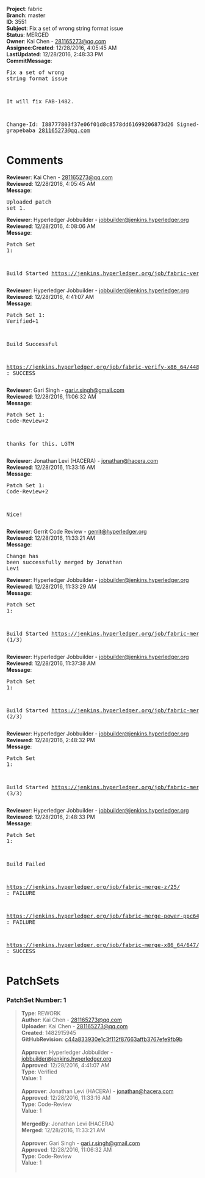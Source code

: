 <strong>Project</strong>: fabric</br><strong>Branch</strong>: master<br><strong>ID</strong>: 3551<br><strong>Subject</strong>: Fix a set of wrong string format issue<br><strong>Status</strong>: MERGED<br><strong>Owner</strong>: Kai Chen - 281165273@qq.com<br><strong>Assignee</strong>:<strong>Created</strong>: 12/28/2016, 4:05:45 AM<br><strong>LastUpdated</strong>: 12/28/2016, 2:48:33 PM<br><strong>CommitMessage</strong>:<br><pre>Fix a set of wrong string format issue

It will fix FAB-1482.

Change-Id: I88777803f37e06f01d8c8578dd61699206873d26
Signed-off-by: grapebaba <281165273@qq.com>
</pre><h1>Comments</h1><strong>Reviewer</strong>: Kai Chen - 281165273@qq.com<br><strong>Reviewed</strong>: 12/28/2016, 4:05:45 AM<br><strong>Message</strong>: <pre>Uploaded patch set 1.</pre><strong>Reviewer</strong>: Hyperledger Jobbuilder - jobbuilder@jenkins.hyperledger.org<br><strong>Reviewed</strong>: 12/28/2016, 4:08:06 AM<br><strong>Message</strong>: <pre>Patch Set 1:

Build Started https://jenkins.hyperledger.org/job/fabric-verify-x86_64/4484/</pre><strong>Reviewer</strong>: Hyperledger Jobbuilder - jobbuilder@jenkins.hyperledger.org<br><strong>Reviewed</strong>: 12/28/2016, 4:41:07 AM<br><strong>Message</strong>: <pre>Patch Set 1: Verified+1

Build Successful 

https://jenkins.hyperledger.org/job/fabric-verify-x86_64/4484/ : SUCCESS</pre><strong>Reviewer</strong>: Gari Singh - gari.r.singh@gmail.com<br><strong>Reviewed</strong>: 12/28/2016, 11:06:32 AM<br><strong>Message</strong>: <pre>Patch Set 1: Code-Review+2

thanks for this.  LGTM</pre><strong>Reviewer</strong>: Jonathan Levi (HACERA) - jonathan@hacera.com<br><strong>Reviewed</strong>: 12/28/2016, 11:33:16 AM<br><strong>Message</strong>: <pre>Patch Set 1: Code-Review+2

Nice!</pre><strong>Reviewer</strong>: Gerrit Code Review - gerrit@hyperledger.org<br><strong>Reviewed</strong>: 12/28/2016, 11:33:21 AM<br><strong>Message</strong>: <pre>Change has been successfully merged by Jonathan Levi</pre><strong>Reviewer</strong>: Hyperledger Jobbuilder - jobbuilder@jenkins.hyperledger.org<br><strong>Reviewed</strong>: 12/28/2016, 11:33:29 AM<br><strong>Message</strong>: <pre>Patch Set 1:

Build Started https://jenkins.hyperledger.org/job/fabric-merge-z/25/ (1/3)</pre><strong>Reviewer</strong>: Hyperledger Jobbuilder - jobbuilder@jenkins.hyperledger.org<br><strong>Reviewed</strong>: 12/28/2016, 11:37:38 AM<br><strong>Message</strong>: <pre>Patch Set 1:

Build Started https://jenkins.hyperledger.org/job/fabric-merge-x86_64/647/ (2/3)</pre><strong>Reviewer</strong>: Hyperledger Jobbuilder - jobbuilder@jenkins.hyperledger.org<br><strong>Reviewed</strong>: 12/28/2016, 2:48:32 PM<br><strong>Message</strong>: <pre>Patch Set 1:

Build Started https://jenkins.hyperledger.org/job/fabric-merge-power-ppc64le/25/ (3/3)</pre><strong>Reviewer</strong>: Hyperledger Jobbuilder - jobbuilder@jenkins.hyperledger.org<br><strong>Reviewed</strong>: 12/28/2016, 2:48:33 PM<br><strong>Message</strong>: <pre>Patch Set 1:

Build Failed 

https://jenkins.hyperledger.org/job/fabric-merge-z/25/ : FAILURE

https://jenkins.hyperledger.org/job/fabric-merge-power-ppc64le/25/ : FAILURE

https://jenkins.hyperledger.org/job/fabric-merge-x86_64/647/ : SUCCESS</pre><h1>PatchSets</h1><h3>PatchSet Number: 1</h3><blockquote><strong>Type</strong>: REWORK<br><strong>Author</strong>: Kai Chen - 281165273@qq.com<br><strong>Uploader</strong>: Kai Chen - 281165273@qq.com<br><strong>Created</strong>: 1482915945<br><strong>GitHubRevision</strong>: [c44a833930e1c3f112f87663affb3767efe9fb9b](https://github.com/hyperledger/fabric/commit/c44a833930e1c3f112f87663affb3767efe9fb9b)<br><br><strong>Approver</strong>: Hyperledger Jobbuilder - jobbuilder@jenkins.hyperledger.org<br><strong>Approved</strong>: 12/28/2016, 4:41:07 AM<br><strong>Type</strong>: Verified<br><strong>Value</strong>: 1<br><br><strong>Approver</strong>: Jonathan Levi (HACERA) - jonathan@hacera.com<br><strong>Approved</strong>: 12/28/2016, 11:33:16 AM<br><strong>Type</strong>: Code-Review<br><strong>Value</strong>: 1<br><br><strong>MergedBy</strong>: Jonathan Levi (HACERA)<br><strong>Merged</strong>: 12/28/2016, 11:33:21 AM<br><br><strong>Approver</strong>: Gari Singh - gari.r.singh@gmail.com<br><strong>Approved</strong>: 12/28/2016, 11:06:32 AM<br><strong>Type</strong>: Code-Review<br><strong>Value</strong>: 1<br><br></blockquote>